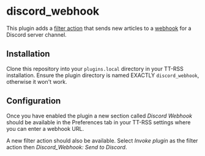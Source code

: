 discord_webhook
===============

This plugin adds a [filter action](https://git.tt-rss.org/fox/tt-rss/wiki/ContentFilters) that sends new articles to a [webhook](https://support.discordapp.com/hc/en-us/articles/228383668) for a Discord server channel.

Installation
------------

Clone this repository into your `plugins.local` directory in your TT-RSS installation. Ensure the plugin directory is named EXACTLY `discord_webhook`, otherwise it won't work.

Configuration
-------------

Once you have enabled the plugin a new section called *Discord Webhook* should be available in the Preferences tab in your TT-RSS settings where you can enter a webhook URL.

A new filter action should also be available. Select *Invoke plugin* as the filter action then *Discord_Webhook: Send to Discord*.
